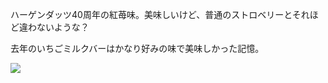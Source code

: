 ハーゲンダッツ40周年の紅苺味。美味しいけど、普通のストロベリーとそれほど違わないような？

去年のいちごミルクバーはかなり好みの味で美味しかった記憶。

![](https://photos.old.apkas.net/medium/202407/20240725-140146.webp)
